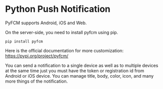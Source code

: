 # Python Push Notification
PyFCM supports Android, iOS and Web.

On the server-side, you need to install pyfcm using pip.  

```pip install pyfcm  ```

Here is the official documentation for more customization: https://pypi.org/project/pyfcm/  

You can send a notification to a single device as well as to multiple devices at the same time just you must have the token or registration id from Android or iOS device. You can manage title, body, color, icon, and many more things of the notification. 
